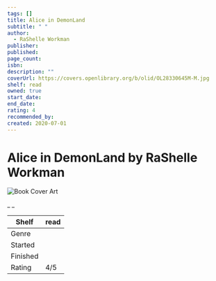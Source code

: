 ```yaml
---
tags: []
title: Alice in DemonLand
subtitle: " "
author:
  - RaShelle Workman
publisher: 
published: 
page_count: 
isbn: 
description: ""
coverUrl: https://covers.openlibrary.org/b/olid/OL28330645M-M.jpg
shelf: read
owned: true
start_date: 
end_date: 
rating: 4
recommended_by: 
created: 2020-07-01
---
```


# Alice in DemonLand by RaShelle Workman

![Book Cover Art](https://covers.openlibrary.org/b/olid/OL28330645M-M.jpg)

_ _

| Shelf | read |
| --- | --- |
| Genre |  |
| Started |  |
| Finished |  |
| Rating | 4/5 |

